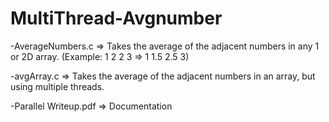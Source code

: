 # MultiThread-Avgnumber

-AverageNumbers.c => Takes the average of the adjacent numbers in any 1 or 2D array.
(Example: 1 2 2 3 => 1 1.5 2.5 3)

-avgArray.c => Takes the average of the adjacent numbers in an array, but using multiple threads.

-Parallel Writeup.pdf => Documentation

